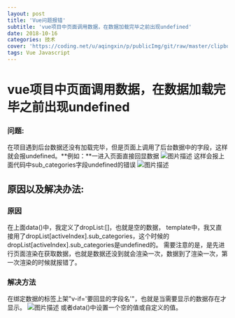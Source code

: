```yaml
---
layout: post
title: 'Vue问题报错'
subtitle: 'vue项目中页面调用数据，在数据加载完毕之前出现undefined'
date: 2018-10-16
categories: 技术
cover: 'https://coding.net/u/aqingxin/p/publicImg/git/raw/master/clipboard6.png'
tags: Vue Javascript
---
```


# vue项目中页面调用数据，在数据加载完毕之前出现undefined

### **问题:**
在项目遇到后台数据还没有加载完毕，但是页面上调用了后台数据中的字段，这样就会报undefined。**例如：**一进入页面直接回显数据
![图片描述](https://coding.net/u/aqingxin/p/publicImg/git/raw/master/clipboard5.png)
这样会报上面代码中sub_categories字段undefined的错误
![图片描述](https://coding.net/u/aqingxin/p/publicImg/git/raw/master/clipboard6.png)

## 原因以及解决办法:

### **原因**
在上面data()中，我定义了dropList:[]，也就是空的数据，
template中，我又直接用了dropList[activeIndex].sub_categories，这个时候的dropList[activeIndex].sub_categories是undefined的。
需要注意的是，是先进行页面渲染在获取数据，也就是数据还没到就会渲染一次，数据到了渲染一次，第一次渲染的时候就报错了。

### **解决方法**
在绑定数据的标签上架"v-if='要回显的字段名'"，也就是当需要显示的数据存在才显示。
![图片描述](https://coding.net/u/aqingxin/p/publicImg/git/raw/master/clipboard7.png)
或者data()中设置一个空的值或自定义的值。